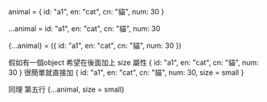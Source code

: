 animal = { id: "a1", en: "cat", cn: "貓", num: 30 }

...animal = id: "a1", en: "cat", cn: "貓", num: 30

{...animal} = ({ id: "a1", en: "cat", cn: "貓", num: 30 })

假如有一個object 希望在後面加上 size 屬性
{ id: "a1", en: "cat", cn: "貓", num: 30 }
很簡單就直接加
{ id: "a1", en: "cat", cn: "貓", num: 30, size = small }

同理 第五行
{...animal, size = small}